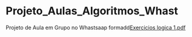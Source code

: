 # Projeto_Aulas_Algoritmos_Whast
Projeto de Aula em Grupo no Whastsaap formadd[Exercicios logica 1.pdf](https://github.com/Genivaldo2230/Projeto_Aulas_Algoritmos_Whast/files/12029877/Exercicios.logica.1.pdf)
